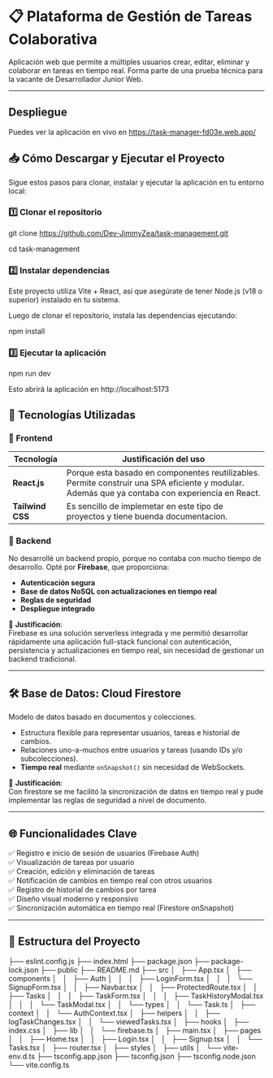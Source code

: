 # 📋 Plataforma de Gestión de Tareas Colaborativa

Aplicación web que permite a múltiples usuarios crear, editar, eliminar y colaborar en tareas en tiempo real. Forma parte de una prueba técnica para la vacante de Desarrollador Junior Web.

---

## Despliegue
Puedes ver la aplicación en vivo en https://task-manager-fd03e.web.app/

## 📥 Cómo Descargar y Ejecutar el Proyecto

Sigue estos pasos para clonar, instalar y ejecutar la aplicación en tu entorno local:

### 1️⃣ Clonar el repositorio

git clone https://github.com/Dev-JimmyZea/task-management.git

cd task-management

### 2️⃣ Instalar dependencias
Este proyecto utiliza Vite + React, así que asegúrate de tener Node.js (v18 o superior) instalado en tu sistema.

Luego de clonar el repositorio, instala las dependencias ejecutando:

npm install

### 3️⃣ Ejecutar la aplicación

npm run dev

Esto abrirá la aplicación en http://localhost:5173



## 🚀 Tecnologías Utilizadas

### 🧩 Frontend

| Tecnología       | Justificación del uso                                                                                                                           |
|------------------|-------------------------------------------------------------------------------------------------------------------------------------------------|
| **React.js**     | Porque esta basado en componentes reutilizables. Permite construir una SPA eficiente y modular. Además que ya contaba con experiencia en React. |
| **Tailwind CSS** | Es sencillo de implemetar en este tipo de proyectos y tiene buenda documentacion.                                                               |

### 🔧 Backend

No desarrollé un backend propio, porque no contaba con mucho tiempo de desarrollo. Opté por **Firebase**, que proporciona:

- **Autenticación segura**
- **Base de datos NoSQL con actualizaciones en tiempo real**
- **Reglas de seguridad**
- **Despliegue integrado**

📌 **Justificación**:  
Firebase es una solución serverless integrada y me permitió desarrollar rápidamente una aplicación full-stack funcional con autenticación, persistencia y actualizaciones en tiempo real, sin necesidad de gestionar un backend tradicional.

---

## 🛠️ Base de Datos: Cloud Firestore

Modelo de datos basado en documentos y colecciones.

- Estructura flexible para representar usuarios, tareas e historial de cambios.
- Relaciones uno-a-muchos entre usuarios y tareas (usando IDs y/o subcolecciones).
- **Tiempo real** mediante `onSnapshot()` sin necesidad de WebSockets.

📌 **Justificación**:  
Con firestore se me facilitó la sincronización de datos en tiempo real y pude implementar las reglas de seguridad a nivel de documento.

---

## 🌐 Funcionalidades Clave

✅ Registro e inicio de sesión de usuarios (Firebase Auth)  
✅ Visualización de tareas por usuario  
✅ Creación, edición y eliminación de tareas  
✅ Notificación de cambios en tiempo real con otros usuarios  
✅ Registro de historial de cambios por tarea  
✅ Diseño visual moderno y responsivo  
✅ Sincronización automática en tiempo real (Firestore onSnapshot)

---

## 📂 Estructura del Proyecto

├── eslint.config.js
├── index.html
├── package.json
├── package-lock.json
├── public
├── README.md
├── src
│   ├── App.tsx
│   ├── components
│   │   ├── Auth
│   │   │   ├── LoginForm.tsx
│   │   │   └── SignupForm.tsx
│   │   ├── Navbar.tsx
│   │   ├── ProtectedRoute.tsx
│   │   ├── Tasks
│   │   │   ├── TaskForm.tsx
│   │   │   ├── TaskHistoryModal.tsx
│   │   │   └── TaskModal.tsx
│   │   └── types
│   │       └── Task.ts
│   ├── context
│   │   └── AuthContext.tsx
│   ├── helpers
│   │   ├── logTaskChanges.tsx
│   │   └── viewedTasks.tsx
│   ├── hooks
│   ├── index.css
│   ├── lib
│   │   └── firebase.ts
│   ├── main.tsx
│   ├── pages
│   │   ├── Home.tsx
│   │   ├── Login.tsx
│   │   ├── Signup.tsx
│   │   └── Tasks.tsx
│   ├── router.tsx
│   ├── styles
│   ├── utils
│   └── vite-env.d.ts
├── tsconfig.app.json
├── tsconfig.json
├── tsconfig.node.json
└── vite.config.ts

